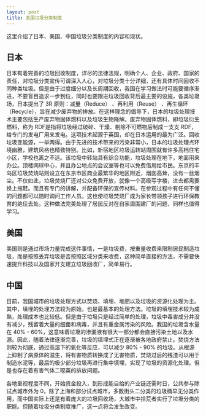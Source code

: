 ```yaml
---
layout: post
title: 各国垃圾分类制度
---
```


这里介绍了日本、美国、中国垃圾分类制度的内容和现状。

## 日本

日本有着完善的垃圾回收制度，详尽的法律法规，明确个人、企业、政府、国家的责任，对垃圾分类宣传可谓深入人心，对垃圾分类十分详细，还有具体时间回收不同种类垃圾。但是由于过度细分以及长周期回收，我国在学习做法时可能要循序渐进，不要盲目追求一步到位，同时也要跟进垃圾回收背后最主要的设施，各类垃圾场，日本提出了 3R 原则：减量（Reduce） 、再利用（Reuse） 、再生循环（Recycle），旨在减少废弃物的排放。在这样理念的倡导下，日本的垃圾处理技术主要包括生产废弃物固体燃料以及垃圾生物降解。废弃物固体燃料，即垃圾衍生燃料，称为 RDF是指将垃圾经过破碎、干燥、剔除不可燃物后制成一支支 RDF，给专门的发电厂用来发电。这项技术起源于英国，却在日本运用的最为广泛。回收垃圾变能源，一举两得。由于先进的技术带来的污染非常小，日本的垃圾处理点环境幽雅，建筑风格也精致特别。比如，新宿地区垃圾运转站周围就有许多高档住宅小区，学校也离之不远。该垃圾中转站具有综合功能，垃圾处理在地下，地面用来办公。顶楼网球中心，并且办公地点的会议室等也可以免费借用给市民。东京的丰岛区垃圾焚烧站则设立在东京市区商业最繁华的地区附近，烟囱高耸，没有一丝烟尘。不仅如此，垃圾焚烧厂还对公众免费开放，就像一个高级写字楼，进去都需要换上拖鞋。而且有专门的讲解，并配备环保的宣传材料。在参观过程中有任何不懂的问题都可以随时询问工作人员。这也使垃圾焚烧厂成为家长带领孩子进行环保教育的绝佳去处。这种做法完美处理了居民反对在自家周围建厂的问题，同样也值得学习。

## 美国

美国则是通过市场力量完成这件事情，一是垃圾费，按重量收费来限制居民制造垃圾，而是按照丢弃垃圾是否按照区域分类来收费，这种简单直接的方法，不需要快速提升科技以及国家开支建立垃圾回收厂，简单易行。

## 中国

目前，我国城市的垃圾处理方式以焚烧、填埋、堆肥以及垃圾的资源化处理为主。其中，填埋的处理方法较为原始，也是最基本的处理方法。垃圾的填埋技术较为成熟，处理成本也比较低。但是由于垃圾只是经过简单的处理，垃圾中毒害成分并没有减少，残留着大量的细菌和病毒，并且有重金属污染的风险。我国的垃圾含水量在 40% - 60%，这意味着垃圾的渗漏液有很大一部分都会直接污染土地以及水源。因此，随着法律逐渐完善，垃圾的填埋式正在逐渐被各地政府禁止。焚烧方法则较为彻底，通过高温下的氧化等反应，可以减少 80% - 90% 的垃圾。从根源上抑制了病原体的滋生，将有害物质转换成了无害物质，焚烧过后的残渣可以用于制造水泥等，最后的极少部分垃圾再进行集中填埋，实现了垃圾的资源化处理。但是也存在着有害气体二噁英的排放问题。

各地重视程度不同，开始资金投入，到形成能自给的产业链还需时日，公共参与除试点城市外为 0，除了上海和部分试点城市，多数街头二分类的垃圾桶早无分类作用，而中国实际上还是有着庞大的垃圾回收场，大城市中拾荒者实行了垃圾分类的职能。但随着垃圾分类制度推广，这一点将会发生改变。
